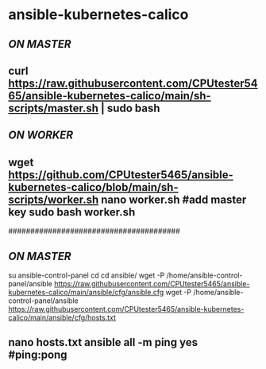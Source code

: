 # ansible-kubernetes-calico
*ON MASTER*
---
curl https://raw.githubusercontent.com/CPUtester5465/ansible-kubernetes-calico/main/sh-scripts/master.sh | sudo bash
---
*ON WORKER*
---
wget https://github.com/CPUtester5465/ansible-kubernetes-calico/blob/main/sh-scripts/worker.sh
nano worker.sh
#add master key 
sudo bash worker.sh 
---
#######################################

*ON MASTER*
---
su ansible-control-panel
cd
cd ansible/
wget -P /home/ansible-control-panel/ansible https://raw.githubusercontent.com/CPUtester5465/ansible-kubernetes-calico/main/ansible/cfg/ansible.cfg
wget -P /home/ansible-control-panel/ansible https://raw.githubusercontent.com/CPUtester5465/ansible-kubernetes-calico/main/ansible/cfg/hosts.txt

nano hosts.txt
ansible all -m ping
yes
#ping:pong 
---
